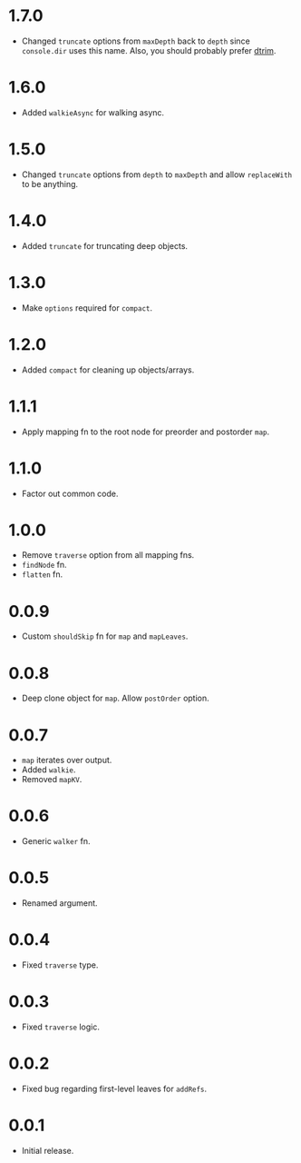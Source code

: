 # 1.7.0

* Changed `truncate` options from `maxDepth` back to `depth` since `console.dir` uses this name. Also,
you should probably prefer [dtrim](https://www.npmjs.com/package/dtrim).

# 1.6.0

* Added `walkieAsync` for walking async.

# 1.5.0

* Changed `truncate` options from `depth` to `maxDepth` and allow `replaceWith` to be anything.

# 1.4.0

* Added `truncate` for truncating deep objects.

# 1.3.0

* Make `options` required for `compact`.

# 1.2.0

* Added `compact` for cleaning up objects/arrays.

# 1.1.1

* Apply mapping fn to the root node for preorder and postorder `map`.

# 1.1.0

* Factor out common code.

# 1.0.0

* Remove `traverse` option from all mapping fns. 
* `findNode` fn.
* `flatten` fn.

# 0.0.9

* Custom `shouldSkip` fn for `map` and `mapLeaves`.

# 0.0.8

* Deep clone object for `map`. Allow `postOrder` option.

# 0.0.7

* `map` iterates over output.
* Added `walkie`.
* Removed `mapKV`.

# 0.0.6

* Generic `walker` fn.

# 0.0.5

* Renamed argument.

# 0.0.4

* Fixed `traverse` type.

# 0.0.3

* Fixed `traverse` logic.

# 0.0.2

* Fixed bug regarding first-level leaves for `addRefs`.

# 0.0.1

* Initial release.
